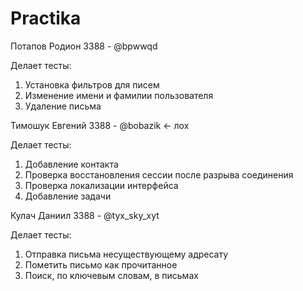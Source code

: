 # Practika

Потапов Родион 3388 - @bpwwqd

Делает тесты:
1. Установка фильтров для писем
2. Изменение имени и фамилии пользователя
3. Удаление письма

Тимошук Евгений 3388 - @bobazik <- лох

Делает тесты:
1. Добавление контакта
2. Проверка восстановления сессии после разрыва соединения
3. Проверка локализации интерфейса
4. Добавление задачи

Кулач Даниил 3388 - @tyx_sky_xyt

Делает тесты:
1. Отправка письма несуществующему адресату
2. Пометить письмо как прочитанное
3. Поиск, по ключевым словам, в письмах
